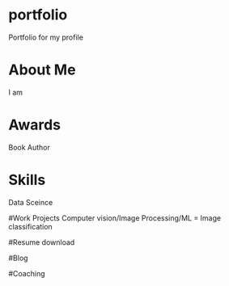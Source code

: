 # portfolio
Portfolio for my profile
# About Me
I am
  
# Awards
Book Author
# Skills
Data Sceince

#Work Projects
Computer vision/Image Processing/ML
   = Image classification

#Resume download

#Blog 

#Coaching
 
